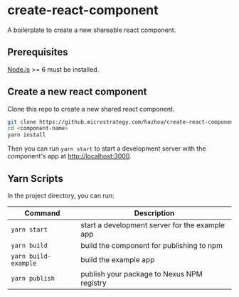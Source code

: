 # create-react-component

A boilerplate to create a new shareable react component.

## Prerequisites

[Node.js](http://nodejs.org/) >= 6 must be installed.

## Create a new react component

Clone this repo to create a new shared react component.

```sh
git clone https://github.microstrategy.com/hazhou/create-react-component.git <component-name>
cd <component-name>
yarn install
```

Then you can run `yarn start` to start a development server with the component's app at [http://localhost:3000](http://localhost:3000).

## Yarn Scripts

In the project directory, you can run:

Command | Description |
--- | ---
`yarn start` | start a development server for the example app
`yarn build` | build the component for publishing to npm
`yarn build-example` | build the example app
`yarn publish` | publish your package to Nexus NPM registry
